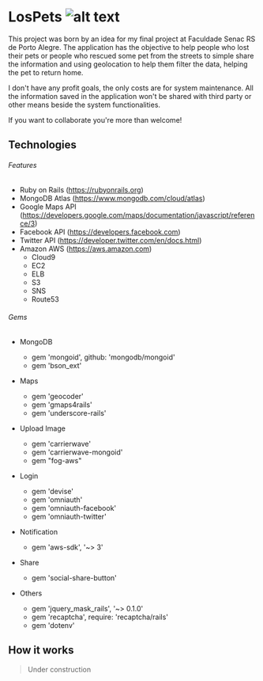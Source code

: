 # LosPets ![alt text](https://s3.amazonaws.com/lospets-files/img/lospets_logo.png)

This project was born by an idea for my final project at Faculdade Senac RS de Porto Alegre.
The application has the objective to help people who lost their pets or people who rescued some pet from the streets to simple share the information and using geolocation to help them filter the data, helping the pet to return home.

I don't have any profit goals, the only costs are for system maintenance.
All the information saved in the application won't be shared with third party or other means beside the system functionalities.

If you want to collaborate you're more than welcome!

## Technologies

###### Features
- Ruby on Rails (https://rubyonrails.org)
- MongoDB Atlas (https://www.mongodb.com/cloud/atlas)
- Google Maps API (https://developers.google.com/maps/documentation/javascript/reference/3)
- Facebook API (https://developers.facebook.com)
- Twitter API (https://developer.twitter.com/en/docs.html)
- Amazon AWS (https://aws.amazon.com)
  - Cloud9
  - EC2
  - ELB
  - S3
  - SNS
  - Route53

###### Gems
- MongoDB
  - gem 'mongoid', github: 'mongodb/mongoid'
  - gem 'bson_ext'

- Maps
  - gem 'geocoder'
  - gem 'gmaps4rails'
  - gem 'underscore-rails'

- Upload Image
  - gem 'carrierwave'
  - gem 'carrierwave-mongoid'
  - gem "fog-aws"

- Login
  - gem 'devise'
  - gem 'omniauth'
  - gem 'omniauth-facebook'
  - gem 'omniauth-twitter'

- Notification
  - gem 'aws-sdk', '~> 3'

- Share
  - gem 'social-share-button'

- Others
  - gem 'jquery_mask_rails', '~> 0.1.0'
  - gem 'recaptcha', require: 'recaptcha/rails'
  - gem 'dotenv'

## How it works
> Under construction

